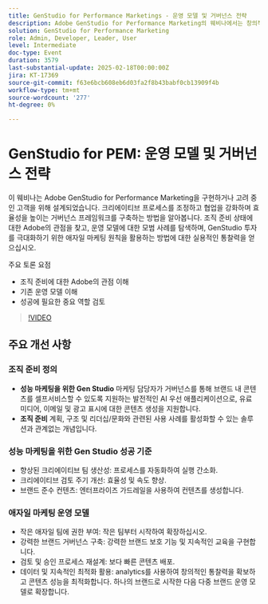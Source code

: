 ```yaml
---
title: GenStudio for Performance Marketings - 운영 모델 및 거버넌스 전략
description: Adobe GenStudio for Performance Marketing의 웨비나에서는 창의적인 프로세스, 공동 작업 및 효율성을 높이는 동시에 조직 준비, 운영 모델에 대한 모범 사례 및 투자를 극대화하는 애자일 마케팅 원칙에 대한 통찰력을 제공하는 거버넌스 프레임워크 구축을 다룹니다.
solution: GenStudio for Performance Marketing
role: Admin, Developer, Leader, User
level: Intermediate
doc-type: Event
duration: 3579
last-substantial-update: 2025-02-18T00:00:00Z
jira: KT-17369
source-git-commit: f63e6bcb608eb6d03fa2f8b43babf0cb13909f4b
workflow-type: tm+mt
source-wordcount: '277'
ht-degree: 0%

---
```



# GenStudio for PEM: 운영 모델 및 거버넌스 전략

이 웨비나는 Adobe GenStudio for Performance Marketing을 구현하거나 고려 중인 고객을 위해 설계되었습니다. 크리에이티브 프로세스를 조정하고 협업을 강화하며 효율성을 높이는 거버넌스 프레임워크를 구축하는 방법을 알아봅니다. 조직 준비 상태에 대한 Adobe의 관점을 찾고, 운영 모델에 대한 모범 사례를 탐색하며, GenStudio 투자를 극대화하기 위한 애자일 마케팅 원칙을 활용하는 방법에 대한 실용적인 통찰력을 얻으십시오.

주요 토론 요점

* 조직 준비에 대한 Adobe의 관점 이해
* 기존 운영 모델 이해
* 성공에 필요한 중요 역할 검토

>[!VIDEO](https://video.tv.adobe.com/v/3444446/?learn=on&enablevpops)

## 주요 개선 사항

### 조직 준비 정의

* **성능 마케팅을 위한 Gen Studio** 마케팅 담당자가 거버넌스를 통해 브랜드 내 콘텐츠를 셀프서비스할 수 있도록 지원하는 발전적인 AI 우선 애플리케이션으로, 유료 미디어, 이메일 및 광고 표시에 대한 콘텐츠 생성을 지원합니다.
* **조직 준비** 계획, 구조 및 리더십/문화와 관련된 사용 사례를 활성화할 수 있는 솔루션과 관계없는 개념입니다.

### 성능 마케팅을 위한 Gen Studio 성공 기준

* 향상된 크리에이티브 팀 생산성: 프로세스를 자동화하여 실행 간소화.
* 크리에이티브 검토 주기 개선: 효율성 및 속도 향상.
* 브랜드 준수 컨텐츠: 엔터프라이즈 가드레일을 사용하여 컨텐츠를 생성합니다.

### 애자일 마케팅 운영 모델

* 작은 애자일 팀에 권한 부여: 작은 팀부터 시작하여 확장하십시오.
* 강력한 브랜드 거버넌스 구축: 강력한 브랜드 보호 기능 및 지속적인 교육을 구현합니다.
* 검토 및 승인 프로세스 재설계: 보다 빠른 콘텐츠 배포.
* 데이터 및 지속적인 최적화 활용: analytics를 사용하여 창의적인 통찰력을 확보하고 콘텐츠 성능을 최적화합니다. 하나의 브랜드로 시작한 다음 다중 브랜드 운영 모델로 확장합니다.
